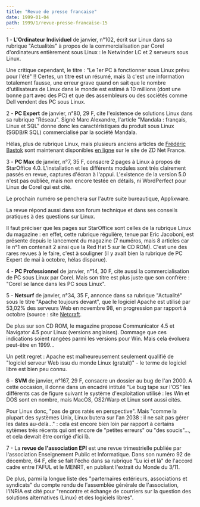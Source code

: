 ```yaml
---
title: "Revue de presse francaise"
date: 1999-01-04
path: 1999/1/revue-presse-francaise-15
---
```


<P>1 - <B>L'Ordinateur Individuel</B> de janvier, n°102, écrit sur Linux dans sa
rubrique "Actualités" à propos de la commercialisation par Corel
d'ordinateurs entièrement sous Linux : le Netwinder LC et 2 serveurs
sous Linux.</P>

<P>Une critique cependant, le titre : "Le 1er PC à fonctionner sous Linux
prévu pour l'été" !! Certes, un titre est un résumé, mais là c'est une
information totalement fausse, une erreur grave quand on sait que le
nombre d'utilisateurs de Linux dans le monde est estimé à 10 millions
(dont une bonne part avec des PC) et que des assembleurs ou des sociétés
comme Dell vendent des PC sous Linux.</P>

<P>2 - <B>PC Expert</B> de janvier, n°80, 29 F, cite l'existence de
solutions Linux dans sa rubrique "Réseau". Signé Marc Alexandre, l'article
"Mandala : français, Linux et SQL" donne donc les caractéristiques du
produit sous Linux (SGDB/R SQL) commercialisé par la société Mandala.</P>

<P>Hélas, plus de rubrique Linux, mais plusieurs anciens articles
de <A HREF="mailto:fbastok@linux-mandrake.com">Frédéric
Bastok</A> sont maintenant disponibles <A HREF="http://www.zdnet.fr/fr/prat/appr/linux.html">en ligne</A> sur le
site de ZD Net France.</P>

<P>3 - <B>PC Max</B> de janvier, n°7, 35 F, consacre 2 pages à Linux à propos de
StarOffice 4.0. L'installation et les différents modules sont trés
clairement passés en revue, captures d'écran à l'appui. L'existence de
la version 5.0 n'est pas oubliée, mais non encore testée en détails, ni
WordPerfect pour Linux de Corel qui est cité.</P>

<P>Le prochain numéro se penchera sur l'autre suite bureautique,
Applixware.</P>

<P>La revue répond aussi dans son forum technique et dans ses conseils
pratiques à des questions sur Linux.</P>

<P>Il faut préciser que les pages sur StarOffice sont celles de la rubrique
Linux du magazine : en effet, cette rubrique régulière, tenue par Eric
Jacoboni, est présente depuis le lancement du magazine (7 numéros, mais 8
articles car le n°1 en contenait 2 ainsi que la Red Hat 5 sur le CD ROM).
C'est une des rares revues à le faire, c'est à souligner (il y avait
bien la rubrique de PC Expert de mai à octobre, hélas disparue).</P>

<P>4 - <B>PC Professionnel</B> de janvier, n°14, 30 F, cite aussi la
commercialisation de PC sous Linux par Corel. Mais son titre est plus
juste que son confrère : "Corel se lance dans les PC sous Linux".</P>

<P>5 - <B>Netsurf</B> de janvier, n°34, 35 F, annonce dans sa rubrique
"Actualité" sous le titre "Apache toujours devant", que le
logiciel Apache est utilisé par 53,02% des serveurs Web en
novembre 98, en progression par rapport à octobre (source : site <A HREF="http://www.netcraft.com/survey/">Netcraft</A>.</P>

<P>De plus sur son CD ROM, le magazine propose Communicator 4.5 et
Navigator 4.5 pour Linux (versions anglaises). Dommage que ces
indications soient rangées parmi les versions pour Win. Mais cela
évoluera peut-être en 1999...</P>

<P>Un petit regret : Apache est malheureusement seulement qualifié de
"logiciel serveur Web issu du monde Linux (gratuit)" - le terme de
logiciel libre est bien peu connu.</P>

<P>6 - <B>SVM</B> de janvier, n°167, 29 F, consacre un dossier au bug de l'an
2000. A cette occasion, il donne dans un encadré intitulé "Le bug tape
sur l'OS" les différents cas de figure suivant le système d'exploitation
utilisé : les Win et DOS sont en nombre, mais MacOS, OS2/Warp et Linux
sont aussi cités.</P>

<P>Pour Linux donc, "pas de gros ratés en perspective". Mais "comme la
plupart des systèmes Unix, Linux butera sur l'an 2038 : il ne sait pas
gérer les dates au-delà..." : cela est encore bien loin par rapport à
certains sytèmes trés récents qui ont encore de "petites erreurs" ou
"des soucis"..., et cela devrait être corrigé d'ici là.</P>

<P>7 - La <B>revue de l'association EPI</B> est une revue trimestrielle publiée
par l'association Enseignement Public et Informatique. Dans son numéro
92 de décembre, 64 F, elle se fait l'écho dans sa rubrique "Lu ici et
là" de l'accord cadre entre l'AFUL et le MENRT, en publiant l'extrait du
Monde du 3/11.</P>

<P>De plus, parmi la longue liste des "parternaires extérieurs,
associations et syndicats" du compte rendu de l'assemblée générale de
l'association, l'INRIA est cité  pour "rencontre et échange de courriers
sur la question des solutions alternatives (Linux) et des logiciels
libres".</P>


